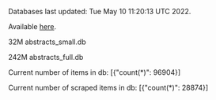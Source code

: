 Databases last updated: Tue May 10 11:20:13 UTC 2022. 

Available [here](https://github.com/cbeauhilton/ash-db/releases).


32M	abstracts_small.db

242M	abstracts_full.db

Current number of items in db:
[{"count(*)": 96904}]

Current number of scraped items in db:
[{"count(*)": 28874}]

